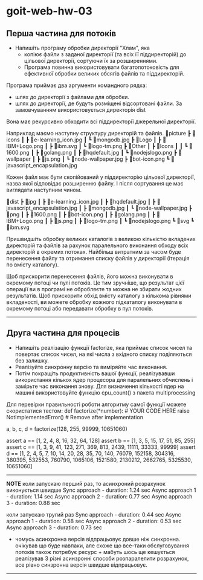 # goit-web-hw-03


## Перша частина для потоків
* Напишіть програму обробки директорії "Хлам", яка 
	- копіює файли з заданої директорії (та всіх її піддиректорій) до цільової директорії, сортуючи їх за розширеннями. 
	- Програма повинна використовувати багатопотоковість для ефективної обробки великих обсягів файлів та піддиректорій.

Програма приймає два аргументи командного рядка:
* шлях до директорії з файлами для обробки.
* шлях до директорії, де будуть розміщені відсортовані файли. 
    За замовчуванням використовується директорія dist

Вона має рекурсивно обходити всі піддиректорії джерельної директорії. 

Наприклад маємо наступну структуру директорій та файлів.
📂picture
 ┣ 📂icons
 ┃ ┣ 📜e-learning_icon.jpg
 ┃ ┗ 📜mongodb.jpg
 ┣ 📂Logo
 ┃ ┣ 📜IBM+Logo.png
 ┃ ┣ 📜ibm.svg
 ┃ ┗ 📜logo-tm.png
 ┣ 📂Other
 ┃ ┣ 📂Icons
 ┃ ┃ ┗ 📜1600.png
 ┃ ┣ 📜golang.png
 ┃ ┣ 📜hqdefault.jpg
 ┃ ┗ 📜nodejslogo.png
 ┣ 📂wallpaper
 ┃ ┣ 📜js.png
 ┃ ┗ 📜node-wallpaper.jpg
 ┣ 📜bot-icon.png
 ┗ 📜javascript_encapsulation.jpg

Кожен файл має бути скопійований у піддиректорію цільової директорії, назва якої відповідає розширенню файлу. 
І після сортування це має виглядати наступним чином.

📂dist
 ┣ 📂jpg
 ┃ ┣ 📜e-learning_icon.jpg
 ┃ ┣ 📜hqdefault.jpg
 ┃ ┣ 📜javascript_encapsulation.jpg
 ┃ ┣ 📜mongodb.jpg
 ┃ ┗ 📜node-wallpaper.jpg
 ┣ 📂png
 ┃ ┣ 📜1600.png
 ┃ ┣ 📜bot-icon.png
 ┃ ┣ 📜golang.png
 ┃ ┣ 📜IBM+Logo.png
 ┃ ┣ 📜js.png
 ┃ ┣ 📜logo-tm.png
 ┃ ┗ 📜nodejslogo.png
 ┗ 📂svg
   ┗ 📜ibm.svg

Пришвидшіть обробку великих каталогів з великою кількістю вкладених директорій та файлів за рахунок паралельного виконання обходу всіх директорій в окремих потоках. 
Найбільш витратним за часом буде перенесення файлу та отримання списку файлів у директорії (ітерація по вмісту каталогу). 

Щоб прискорити перенесення файлів, його можна виконувати в окремому потоці чи пулі потоків. Це тим зручніше, що результат цієї операції ви в програмі не обробляєте та можна не збирати жодних результатів. Щоб прискорити обхід вмісту каталогу з кількома рівнями вкладеності, ви можете обробку кожного підкаталогу виконувати в окремому потоці або передавати обробку в пул потоків.

---------------------------------
## Друга частина для процесів
* Напишіть реалізацію функції factorize, яка приймає список чисел та повертає список чисел, на які числа з вхідного списку поділяються без залишку.
* Реалізуйте синхронну версію та виміряйте час виконання.
* Потім покращіть продуктивність вашої функції, реалізувавши використання кількох ядер процесора для паралельних обчислень і замірьте час виконання знову. 
    Для визначення кількості ядер на машині використовуйте функцію cpu_count() з пакета multiprocessing

Для перевірки правильності роботи алгоритму самої функції можете скористатися тестом:
def factorize(*number):
    # YOUR CODE HERE
    raise NotImplementedError() # Remove after implementation


a, b, c, d  = factorize(128, 255, 99999, 10651060)

assert a == [1, 2, 4, 8, 16, 32, 64, 128]
assert b == [1, 3, 5, 15, 17, 51, 85, 255]
assert c == [1, 3, 9, 41, 123, 271, 369, 813, 2439, 11111, 33333, 99999]
assert d == [1, 2, 4, 5, 7, 10, 14, 20, 28, 35, 70, 140, 76079, 152158, 304316, 380395, 532553, 760790, 1065106, 1521580, 2130212, 2662765, 5325530, 10651060]

------
**NOTE**
коли запускаю перший раз, то асинхроний розрахунок виконується швидше
Sync approach - duration: 1.24 sec
Async approach 1 -  duration: 1.14 sec
Async approach 2 -  duration: 0.77 sec
Async approach 3 -  duration: 0.88 sec

коли запускаю тругий раз
Sync approach - duration: 0.44 sec
Async approach 1 -  duration: 0.58 sec
Async approach 2 -  duration: 0.53 sec
Async approach 3 -  duration: 0.73 sec

* чомусь асинхронна версія відпрацьовує довше ніж синхронна. 
    очікував що буде навпаки, але схоже що все-таки обслуговування потоків також потребує ресурс + мабуть шось ще кешується
    реалізував 3 різні асинзронні способи розпаралелити розрахунок, все рівно синзронна версія швидше відпрацьовує.
--------------------